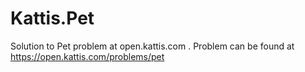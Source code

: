 # Kattis.Pet
Solution to Pet problem at open.kattis.com .
Problem can be found at https://open.kattis.com/problems/pet

